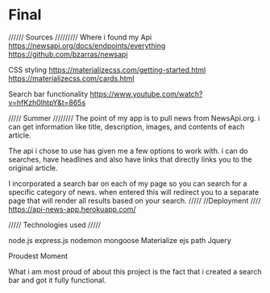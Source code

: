 # Final
//////
Sources
/////////
Where i found my Api
https://newsapi.org/docs/endpoints/everything
https://github.com/bzarras/newsapi

CSS styling
https://materializecss.com/getting-started.html
https://materializecss.com/cards.html

Search bar functionality 
https://www.youtube.com/watch?v=hfKzh0IhtpY&t=865s


/////
Summer
////////
The point of my app is to pull news from NewsApi.org. i can get information like title, description, images, and contents of each article. 

The api i chose to use has given me a few options to work with. i can do searches, have headlines and also have links that directly links you to the original article. 

I incorporated a search bar on each of my page so you can search for a specific category of news. when entered this will redirect you to a separate page that will render all results based on your search.
/////
//Deployment
////
https://api-news-app.herokuapp.com/


/////
Technologies used
/////

node.js
express.js
nodemon
mongoose
Materialize
ejs
path
Jquery

Proudest Moment

What i am most proud of about this project is the fact that i created a search bar and got it fully functional. 









